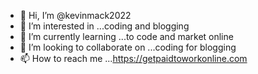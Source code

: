 - 👋 Hi, I’m @kevinmack2022
- 👀 I’m interested in ...coding and blogging 
- 🌱 I’m currently learning ...to code and market online
- 💞️ I’m looking to collaborate on ...coding for blogging
- 📫 How to reach me ...https://getpaidtoworkonline.com

<!---
kevinmack2022/kevinmack2022 is a ✨ special ✨ repository because its `README.md` (this file) appears on your GitHub profile.
You can click the Preview link to take a look at your changes.
--->
